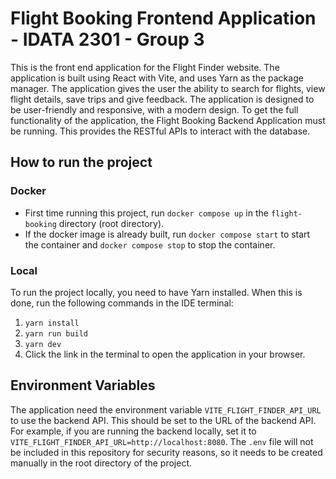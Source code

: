 # Flight Booking Frontend Application - IDATA 2301 - Group 3

This is the front end application for the Flight Finder website. The application is built using 
React with Vite, and uses Yarn as the package manager. The application gives the user the ability to 
search for flights, view flight details, save trips and give feedback. The application is designed 
to be user-friendly and responsive, with a modern design. To get the full functionality of the 
application, the Flight Booking Backend Application must be running. This provides the RESTful APIs 
to interact with the database.

## How to run the project

### Docker

* First time running this project, run `docker compose up` in the `flight-booking` directory (root directory).
* If the docker image is already built, run `docker compose start` to start the container and `docker compose stop` to stop the container.

### Local

To run the project locally, you need to have Yarn installed. When this is done, run the following 
commands in the IDE terminal:
1. `yarn install`
2. `yarn run build`
3. `yarn dev`
4. Click the link in the terminal to open the application in your browser.

## Environment Variables

The application need the environment variable `VITE_FLIGHT_FINDER_API_URL` to use the backend API. 
This should be set to the URL of the backend API. For example, if you are running the backend 
locally, set  it to `VITE_FLIGHT_FINDER_API_URL=http://localhost:8080`. The `.env` file will not
be included in this repository for security reasons, so it needs to be created manually in the root 
directory of the project.